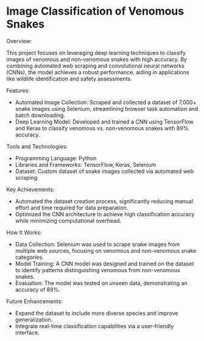 # Image Classification of Venomous Snakes

Overview:

This project focuses on leveraging deep learning techniques to classify images of venomous and non-venomous snakes with high accuracy. By combining automated web scraping and convolutional neural networks (CNNs), the model achieves a robust performance, aiding in applications like wildlife identification and safety assessments.

Features:

- Automated Image Collection: Scraped and collected a dataset of 7,000+ snake images using Selenium, streamlining browser task automation and batch downloading.
- Deep Learning Model: Developed and trained a CNN using TensorFlow and Keras to classify venomous vs. non-venomous snakes with 89% accuracy.

Tools and Technologies:

- Programming Language: Python
- Libraries and Frameworks: TensorFlow, Keras, Selenium
- Dataset: Custom dataset of snake images collected via automated web scraping

Key Achievements:

- Automated the dataset creation process, significantly reducing manual effort and time required for data preparation.
- Optimized the CNN architecture to achieve high classification accuracy while minimizing computational overhead.

How It Works:

- Data Collection: Selenium was used to scrape snake images from multiple web sources, focusing on venomous and non-venomous snake categories.
- Model Training: A CNN model was designed and trained on the dataset to identify patterns distinguishing venomous from non-venomous snakes.
- Evaluation: The model was tested on unseen data, demonstrating an accuracy of 89%.

Future Enhancements:

- Expand the dataset to include more diverse species and improve generalization.
- Integrate real-time classification capabilities via a user-friendly interface.
